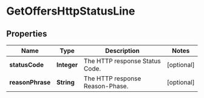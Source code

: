 
# GetOffersHttpStatusLine

## Properties
Name | Type | Description | Notes
------------ | ------------- | ------------- | -------------
**statusCode** | **Integer** | The HTTP response Status Code. |  [optional]
**reasonPhrase** | **String** | The HTTP response Reason-Phase. |  [optional]



